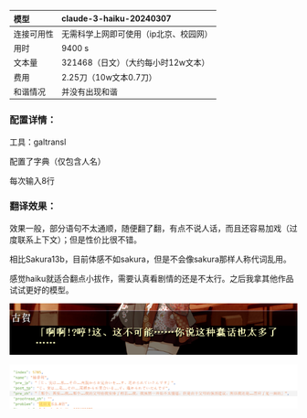 | 模型       | claude-3-haiku-20240307                |
| :--------- | :------------------------------------- |
| 连接可用性 | 无需科学上网即可使用（ip北京、校园网） |
| 用时       | 9400 s                                 |
| 文本量     | 321468（日文）（大约每小时12w文本）    |
| 费用       | 2.25刀（10w文本0.7刀）                 |
| 和谐情况   | 并没有出现和谐                         |

### 配置详情：

工具：galtransl

配置了字典（仅包含人名）

每次输入8行

### 翻译效果：

效果一般，部分语句不太通顺，随便翻了翻，有点不说人话，而且还容易加戏（过度联系上下文）；但是性价比很不错。

相比Sakura13b，目前体感不如sakura，但是不会像sakura那样人称代词乱用。

感觉haiku就适合翻点小拔作，需要认真看剧情的还是不太行。之后我拿其他作品试试更好的模型。

![1718746064380](image/测试报告/1718746064380.png)

![1718746224080](image/测试报告/1718746224080.png)
